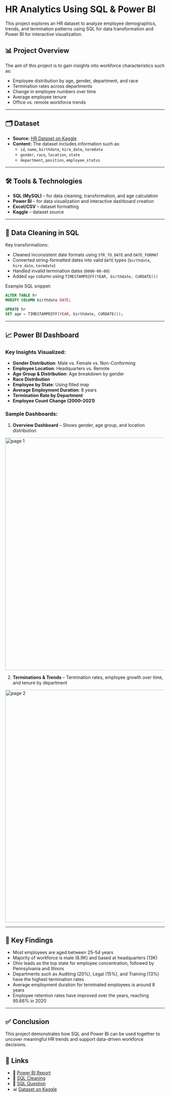 # HR Analytics Using SQL & Power BI

This project explores an HR dataset to analyze employee demographics, trends, and termination patterns using SQL for data transformation and Power BI for interactive visualization.

## 📊 Project Overview

The aim of this project is to gain insights into workforce characteristics such as:
- Employee distribution by age, gender, department, and race
- Termination rates across departments
- Change in employee numbers over time
- Average employee tenure
- Office vs. remote workforce trends

---

## 🗂 Dataset

- **Source:** [HR Dataset on Kaggle](https://www.kaggle.com/datasets/priykushwaha/hr-dataset)
- **Content:** The dataset includes information such as:
  - `id`, `name`, `birthdate`, `hire_date`, `termdate`
  - `gender`, `race`, `location`, `state`
  - `department`, `position`, `employee_status`
 
---

## 🛠 Tools & Technologies

- **SQL (MySQL)** – for data cleaning, transformation, and age calculation
- **Power BI** – for data visualization and interactive dashboard creation
- **Excel/CSV** – dataset formatting
- **Kaggle** – dataset source

---

## 🧹 Data Cleaning in SQL

Key transformations:
- Cleaned inconsistent date formats using `STR_TO_DATE` and `DATE_FORMAT`
- Converted string-formatted dates into valid `DATE` types (`birthdate`, `hire_date`, `termdate`)
- Handled invalid termination dates (`0000-00-00`)
- Added `age` column using `TIMESTAMPDIFF(YEAR, birthdate, CURDATE())`

Example SQL snippet:
```sql
ALTER TABLE hr
MODIFY COLUMN birthdate DATE;

UPDATE hr
SET age = TIMESTAMPDIFF(YEAR, birthdate, CURDATE());
```

---

## 📈 Power BI Dashboard

### Key Insights Visualized:
- **Gender Distribution**: Male vs. Female vs. Non-Conforming
- **Employee Location**: Headquarters vs. Remote
- **Age Group & Distribution**: Age breakdown by gender
- **Race Distribution**
- **Employee by State**: Using filled map
- **Average Employment Duration**: 8 years
- **Termination Rate by Department**
- **Employee Count Change (2000–2021)**

### Sample Dashboards:
1. **Overview Dashboard** – Shows gender, age group, and location distribution
<img width="1306" height="734" alt="page 1" src="https://github.com/user-attachments/assets/228eeb8c-2080-4ab8-b3f5-9e6be67b30b6" />

2. **Terminations & Trends** – Termination rates, employee growth over time, and tenure by department
<img width="1308" height="734" alt="page 2" src="https://github.com/user-attachments/assets/a9618024-296e-4f18-9235-0c1567ac5960" />

---

## 📌 Key Findings

- Most employees are aged between 25–54 years
- Majority of workforce is male (8.9K) and based at headquarters (13K)
- Ohio leads as the top state for employee concentration, followed by Pennsylvania and Illinois
- Departments such as Auditing (20%), Legal (15%), and Training (13%) have the highest termination rates
- Average employment duration for terminated employees is around 8 years
- Employee retention rates have improved over the years, reaching 95.66% in 2020

---

## ✅ Conclusion

This project demonstrates how SQL and Power BI can be used together to uncover meaningful HR trends and support data-driven workforce decisions.

## 🔗 Links

- 📂 [Power BI Report](https://umsedumy-my.sharepoint.com/:u:/g/personal/muhammad_hanafi_bi21_iluv_ums_edu_my/EdVMTx1MoVVJsR7fRrAnxsYBfise1X3ia2cEYmGwuGLg0Q?e=5oUXri)
- 🧠 [SQL Cleaning](https://github.com/zypieskie/HR-Analytics-Using-SQL-Power-BI/blob/main/HR%20Data%20Cleaning.sql)
- 🧠 [SQL Question](https://github.com/zypieskie/HR-Analytics-Using-SQL-Power-BI/blob/main/HR%20Data%20Questions.sql)
- 📊 [Dataset on Kaggle](https://www.kaggle.com/datasets/priykushwaha/hr-dataset)
